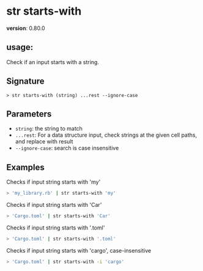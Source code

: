# str starts-with

**version**: 0.80.0

## **usage**:

Check if an input starts with a string.

## Signature

`> str starts-with (string) ...rest --ignore-case`

## Parameters

- `string`: the string to match
- `...rest`: For a data structure input, check strings at the given cell paths, and replace with result
- `--ignore-case`: search is case insensitive

## Examples

Checks if input string starts with 'my'

```bash
> 'my_library.rb' | str starts-with 'my'
```

Checks if input string starts with 'Car'

```bash
> 'Cargo.toml' | str starts-with 'Car'
```

Checks if input string starts with '.toml'

```bash
> 'Cargo.toml' | str starts-with '.toml'
```

Checks if input string starts with 'cargo', case-insensitive

```bash
> 'Cargo.toml' | str starts-with -i 'cargo'
```
